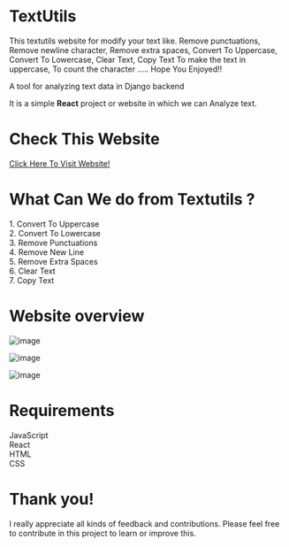 # TextUtils
This textutils website for modify your text like. Remove punctuations, Remove newline character, Remove extra spaces, Convert To Uppercase, Convert To Lowercase, Clear Text, Copy Text To make the text in uppercase, To count the character ..... Hope You Enjoyed!!

A tool for analyzing text data in Django backend

It is a simple <b>React</b> project or website in which we can Analyze text.

# Check This Website

<a href="https://mohammedvaraliya.github.io/TextUtils-ReactApp/">Click Here To Visit Website!</a>

<h1>What Can We do from Textutils ?</h1>
1. Convert To Uppercase<br>
2. Convert To Lowercase<br>
3. Remove Punctuations<br>
4. Remove New Line<br>
5. Remove Extra Spaces<br>
6. Clear Text<br>
7. Copy Text

# Website overview

![image](https://user-images.githubusercontent.com/95087498/196742750-eb0d919a-222e-4a35-bf4c-bb199a695849.png)


![image](https://user-images.githubusercontent.com/95087498/196743003-513c1821-daca-4340-8695-3eec780457d0.png)


![image](https://user-images.githubusercontent.com/95087498/196743136-61f97aeb-77e9-43b6-8743-4fa024348bb7.png)



<h1>Requirements</h1>
JavaScript<br>
React<br>
HTML<br>
CSS<br>

# Thank you!

I really appreciate all kinds of feedback and contributions. Please feel free to contribute in this project to learn or improve this.
